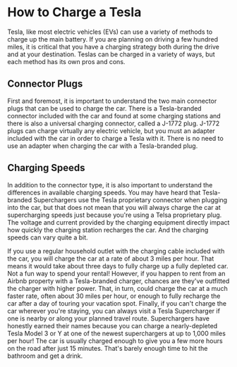 # How to Charge a Tesla

Tesla, like most electric vehicles (EVs) can use a variety of methods to charge up the main battery. If you are planning on driving a few hundred miles, it is critical that you have a charging strategy both during the drive and at your destination. Teslas can be charged in a variety of ways, but each method has its own pros and cons.

## Connector Plugs

First and foremost, it is important to understand the two main connector plugs that can be used to charge the car. There is a Tesla-branded connector included with the car and found at some charging stations and there is also a universal charging connector, called a J-1772 plug. J-1772 plugs can charge virtually any electric vehicle, but you must an adapter included with the car in order to charge a Tesla with it. There is no need to use an adapter when charging the car with a Tesla-branded plug.

## Charging Speeds

In addition to the connector type, it is also important to understand the differences in available charging speeds. You may have heard that Tesla-branded Superchargers use the Tesla proprietary connector when plugging into the car, but that does not mean that you will always charge the car at supercharging speeds just because you're using a Telsa proprietary plug. The voltage and current provided by the charging equipment directly impact how quickly the charging station recharges the car. And the charging speeds can vary quite a bit.

If you use a regular household outlet with the charging cable included with the car, you will charge the car at a rate of about 3 miles per hour. That means it would take about three days to fully charge up a fully depleted car. Not a fun way to spend your rental! However, if you happen to rent from an Airbnb property with a Tesla-branded charger, chances are they've outfitted the charger with higher power. That, in turn, could charge the car at a much faster rate, often about 30 miles per hour, or enough to fully recharge the car after a day of touring your vacation spot. Finally, if you can't charge the car wherever you're staying, you can always visit a Tesla Supercharger if one is nearby or along your planned travel route. Superchargers have honestly earned their names because you can charge a nearly-depleted Tesla Model 3 or Y at one of the newest superchargers at up to 1,000 miles per hour! The car is usually charged enough to give you a few more hours on the road after just 15 minutes. That's barely enough time to hit the bathroom and get a drink.
